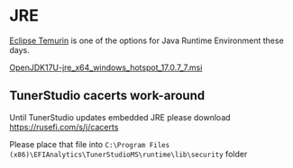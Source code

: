 # JRE

[Eclipse Temurin](https://adoptium.net/temurin/releases/) is one of the options for Java Runtime Environment these days.

[OpenJDK17U-jre_x64_windows_hotspot_17.0.7_7.msi](https://github.com/adoptium/temurin17-binaries/releases/download/jdk-17.0.7%2B7/OpenJDK17U-jre_x64_windows_hotspot_17.0.7_7.msi)

## TunerStudio cacerts work-around

Until TunerStudio updates embedded JRE please download https://rusefi.com/s/j/cacerts

Please place that file into ``C:\Program Files (x86)\EFIAnalytics\TunerStudioMS\runtime\lib\security`` folder
